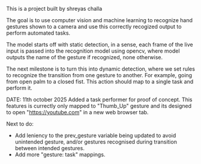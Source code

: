 This is a project built by shreyas challa

The goal is to use computer vision and machine learning to recognize hand gestures shown to a camera and use this correctly recogized output to perform automated tasks.

The model starts off with static detection, in a sense, each frame of the live input is passed into the recognition model using opencv, where model outputs the name of the gesture if recognized, none otherwise.

The next milestone is to turn this into dynamic detection, where we set rules to recognize the transition from one gesture to another. 
For example, going from open palm to a closed fist.
This action should map to a single task and perform it.

DATE: 11th october 2025
Added a task performer for proof of concept. 
This features is currectly only mapped to "Thumb_Up" gesture and its designed to open "https://youtube.com" in a new web browser tab.

Next to do:
- Add leniency to the prev_gesture variable being updated to avoid unintended gesture, and/or gestures recognised during transition between intended gestures.
- Add more "gesture: task" mappings.
